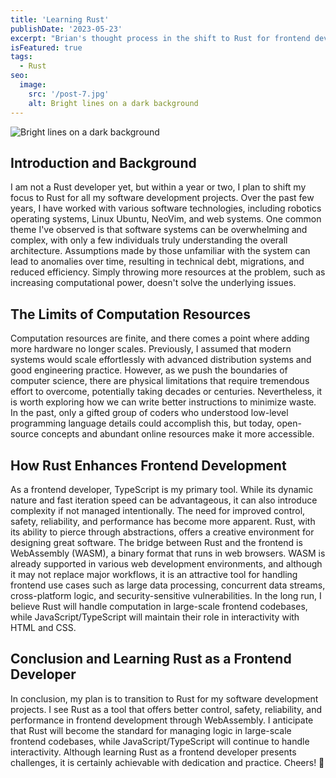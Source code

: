 ```yaml
---
title: 'Learning Rust'
publishDate: '2023-05-23'
excerpt: "Brian's thought process in the shift to Rust for frontend development, highlighting its benefits in control, safety, reliability, and performance."
isFeatured: true
tags:
  - Rust
seo:
  image:
    src: '/post-7.jpg'
    alt: Bright lines on a dark background
---
```


![Bright lines on a dark background](/post-7.jpg)

## Introduction and Background

I am not a Rust developer yet, but within a year or two, I plan to shift my focus to Rust for all my software development projects. Over the past few years, I have worked with various software technologies, including robotics operating systems, Linux Ubuntu, NeoVim, and web systems. One common theme I've observed is that software systems can be overwhelming and complex, with only a few individuals truly understanding the overall architecture. Assumptions made by those unfamiliar with the system can lead to anomalies over time, resulting in technical debt, migrations, and reduced efficiency. Simply throwing more resources at the problem, such as increasing computational power, doesn't solve the underlying issues.

## The Limits of Computation Resources

Computation resources are finite, and there comes a point where adding more hardware no longer scales. Previously, I assumed that modern systems would scale effortlessly with advanced distribution systems and good engineering practice. However, as we push the boundaries of computer science, there are physical limitations that require tremendous effort to overcome, potentially taking decades or centuries. Nevertheless, it is worth exploring how we can write better instructions to minimize waste. In the past, only a gifted group of coders who understood low-level programming language details could accomplish this, but today, open-source concepts and abundant online resources make it more accessible.

## How Rust Enhances Frontend Development

As a frontend developer, TypeScript is my primary tool. While its dynamic nature and fast iteration speed can be advantageous, it can also introduce complexity if not managed intentionally. The need for improved control, safety, reliability, and performance has become more apparent. Rust, with its ability to pierce through abstractions, offers a creative environment for designing great software. The bridge between Rust and the frontend is WebAssembly (WASM), a binary format that runs in web browsers. WASM is already supported in various web development environments, and although it may not replace major workflows, it is an attractive tool for handling frontend use cases such as large data processing, concurrent data streams, cross-platform logic, and security-sensitive vulnerabilities. In the long run, I believe Rust will handle computation in large-scale frontend codebases, while JavaScript/TypeScript will maintain their role in interactivity with HTML and CSS.

## Conclusion and Learning Rust as a Frontend Developer

In conclusion, my plan is to transition to Rust for my software development projects. I see Rust as a tool that offers better control, safety, reliability, and performance in frontend development through WebAssembly. I anticipate that Rust will become the standard for managing logic in large-scale frontend codebases, while JavaScript/TypeScript will continue to handle interactivity. Although learning Rust as a frontend developer presents challenges, it is certainly achievable with dedication and practice. Cheers! 🦀

